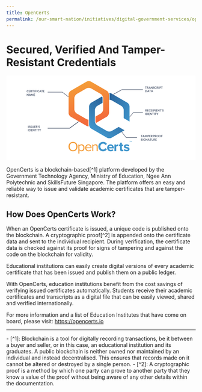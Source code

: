 ```yaml
---
title: OpenCerts
permalink: /our-smart-nation/initiatives/digital-government-services/opencerts
---
```


# Secured, Verified And Tamper-Resistant Credentials 

![Open Certs](/images/our-smart-nation/Initiatives/OpenCerts.png)

OpenCerts is a blockchain-based[^1] platform developed by the Government Technology Agency, Ministry of Education, Ngee Ann Polytechnic and SkillsFuture Singapore. The platform offers an easy and reliable way to issue and validate academic certificates that are tamper-resistant.

## How Does OpenCerts Work?

When an OpenCerts certificate is issued, a unique code is published onto the blockchain. A cryptographic proof[^2] is appended onto the certificate data and sent to the individual recipient. During verification, the certificate data is checked against its proof for signs of tampering and against the code on the blockchain for validity.


Educational institutions can easily create digital versions of every academic certificate that has been issued and publish them on a public ledger.

With OpenCerts, education institutions benefit from the cost savings of verifying issued certificates automatically. Students receive their academic certificates and transcripts as a digital file that can be easily viewed, shared and verified internationally.

For more information and a list of Education Institutes that have come on board, please visit: <a href="https://opencerts.io" target="_blank">https://opencerts.io</a>

<hr>
- [^1]: Blockchain is a tool for digitally recording transactions, be it between a buyer and seller, or in this case, an educational institution and its graduates. A public blockchain is neither owned nor maintained by an individual and instead decentralised. This ensures that records made on it cannot be altered or destroyed by a single person.
- [^2]: A cryptographic proof is a method by which one party can prove to another party that they know a value of the proof without being aware of any other details within the documentation.
